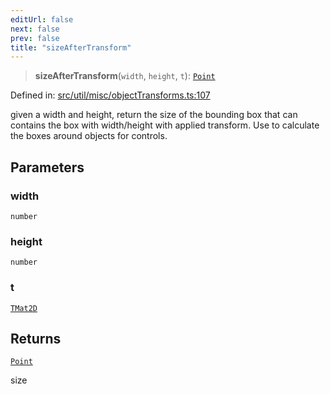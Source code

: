 ```yaml
---
editUrl: false
next: false
prev: false
title: "sizeAfterTransform"
---
```


> **sizeAfterTransform**(`width`, `height`, `t`): [`Point`](/api/classes/point/)

Defined in: [src/util/misc/objectTransforms.ts:107](https://github.com/fabricjs/fabric.js/blob/b4f67b1cfd353d0e2763b168e07bce6b67895452/src/util/misc/objectTransforms.ts#L107)

given a width and height, return the size of the bounding box
that can contains the box with width/height with applied transform.
Use to calculate the boxes around objects for controls.

## Parameters

### width

`number`

### height

`number`

### t

[`TMat2D`](/api/type-aliases/tmat2d/)

## Returns

[`Point`](/api/classes/point/)

size
